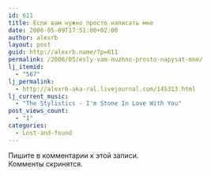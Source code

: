 ```yaml
---
id: 611
title: Если вам нужно просто написать мне
date: 2006-05-09T17:51:00+02:00
author: alexrb
layout: post
guid: http://alexrb.name/?p=611
permalink: /2006/05/esly-vam-nuzhno-prosto-napysat-mne/
lj_itemid:
  - "567"
lj_permalink:
  - http://alexrb-aka-ral.livejournal.com/145313.html
lj_current_music:
  - "The Stylistics - I'm Stone In Love With You"
post_views_count:
  - "1"
categories:
  - Lost-and-found
---
```

Пишите в комментарии к этой записи.  
Комменты скринятся.